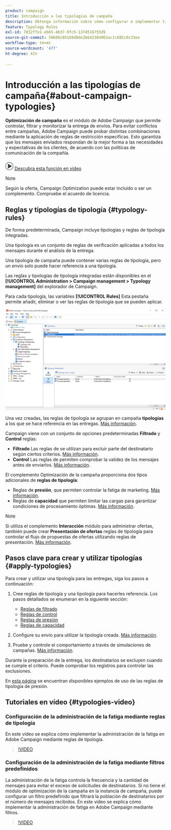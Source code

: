 ```yaml
---
product: campaign
title: Introducción a las tipologías de campaña
description: Obtenga información sobre cómo configurar e implementar tipologías de campaña
feature: Typology Rules
exl-id: 7832ffe1-eb65-4b37-9fc5-1374516755d9
source-git-commit: 50688c051b9d8de2b642384963ac1c685c0c33ee
workflow-type: tm+mt
source-wordcount: '477'
ht-degree: 41%

---
```


# Introducción a las tipologías de campaña{#about-campaign-typologies}

**Optimización de campaña** es el módulo de Adobe Campaign que permite controlar, filtrar y monitorizar la entrega de envíos. Para evitar conflictos entre campañas, Adobe Campaign puede probar distintas combinaciones mediante la aplicación de reglas de restricción específicas. Esto garantiza que los mensajes enviados respondan de la mejor forma a las necesidades y expectativas de los clientes, de acuerdo con las políticas de comunicación de la compañía.

![](assets/do-not-localize/how-to-video.png) [Descubra esta función en vídeo](#typologies-video)

>[!NOTE]
>
>Según la oferta, Campaign Optimization puede estar incluido o ser un complemento. Compruebe el acuerdo de licencia.

## Reglas y tipologías de tipología {#typology-rules}

De forma predeterminada, Campaign incluye tipologías y reglas de tipología integradas.

Una tipología es un conjunto de reglas de verificación aplicadas a todos los mensajes durante el análisis de la entrega.

Una tipología de campaña puede contener varias reglas de tipología, pero un envío solo puede hacer referencia a una tipología.

Las reglas y tipologías de tipología integradas están disponibles en el **[!UICONTROL Administration > Campaign management > Typology management]** del explorador de Campaign.

Para cada tipología, las variables **[!UICONTROL Rules]** Esta pestaña permite añadir, eliminar o ver las reglas de tipología que se pueden aplicar.

![](assets/campaign_opt_rules_tab.png)

Una vez creadas, las reglas de tipología se agrupan en campaña **tipologías** a los que se hace referencia en las entregas. [Más información](#apply-typologies).


Campaign viene con un conjunto de opciones predeterminadas **Filtrado** y **Control** reglas:

* **Filtrado** Las reglas de se utilizan para excluir parte del destinatario según ciertos criterios. [Más información](filtering-rules.md).
* **Control** Las reglas de permiten comprobar la validez de los mensajes antes de enviarlos. [Más información](control-rules.md).

El complemento Optimización de la campaña proporciona dos tipos adicionales de **reglas de tipología**:

* Reglas de **presión**, que permiten controlar la fatiga de marketing. [Más información](pressure-rules.md).
* Reglas de **capacidad** que permiten limitar las cargas para garantizar condiciones de procesamiento óptimas. [Más información](consistency-rules.md#controlling-capacity).


>[!NOTE]
>
>Si utiliza el complemento **Interacción** módulo para administrar ofertas, también puede crear **Presentación de ofertas** reglas de tipología para controlar el flujo de propuestas de ofertas utilizando reglas de presentación. [Más información](../../v8/interaction/interaction-offer.md#offer-presentation).


## Pasos clave para crear y utilizar tipologías {#apply-typologies}

Para crear y utilizar una tipología para las entregas, siga los pasos a continuación:

1. Cree reglas de tipología y una tipología para hacerles referencia.
Los pasos detallados se enumeran en la siguiente sección:

   * [Reglas de filtrado](filtering-rules.md)
   * [Reglas de control](control-rules.md)
   * [Reglas de presión](pressure-rules.md)
   * [Reglas de capacidad](consistency-rules.md)

1. Configure su envío para utilizar la tipología creada. [Más información](apply-rules.md#apply-a-typology-to-a-delivery).
1. Pruebe y controle el comportamiento a través de simulaciones de campañas. [Más información](campaign-simulations.md).

Durante la preparación de la entrega, los destinatarios se excluyen cuando se cumple el criterio. Puede comprobar los registros para controlar las exclusiones.

En [esta página](pressure-rules.md#use-cases-on-pressure-rules) se encuentran disponibles ejemplos de uso de las reglas de tipología de presión.

## Tutoriales en vídeo {#typologies-video}

### Configuración de la administración de la fatiga mediante reglas de tipología

En este vídeo se explica cómo implementar la administración de la fatiga en Adobe Campaign mediante reglas de tipología.

>[!VIDEO](https://video.tv.adobe.com/v/333787?quality=12)

### Configuración de la administración de la fatiga mediante filtros predefinidos

La administración de la fatiga controla la frecuencia y la cantidad de mensajes para evitar el exceso de solicitudes de destinatarios. Si no tiene el módulo de optimización de la campaña en la instancia de campaña, puede configurar un filtro predefinido que filtrará la población de destinatarios por el número de mensajes recibidos. En este vídeo se explica cómo implementar la administración de fatiga en Adobe Campaign mediante filtros.

>[!VIDEO](https://video.tv.adobe.com/v/333778?quality=12)
